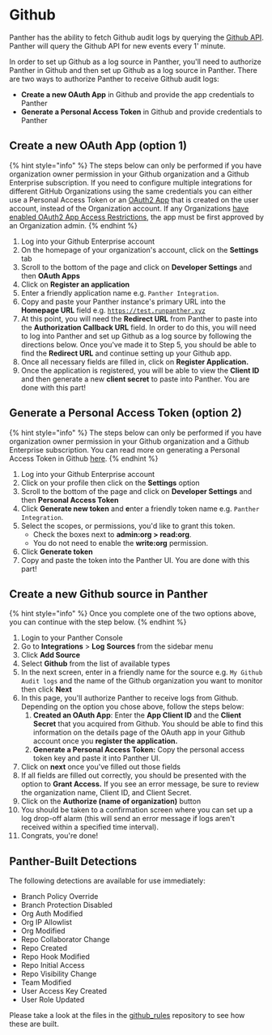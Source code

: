 # Github

Panther has the ability to fetch Github audit logs by querying the [Github API](https://docs.github.com/en/organizations/keeping-your-organization-secure/reviewing-the-audit-log-for-your-organization). Panther will query the Github API for new events every 1' minute.&#x20;

In order to set up Github as a log source in Panther, you'll need to authorize Panther in Github and then set up Github as a log source in Panther. There are two ways to authorize Panther to receive Github audit logs:

* **Create a new OAuth App** in Github and provide the app credentials to Panther
* **Generate a Personal Access Token** in Github and provide credentials to Panther

## Create a new OAuth App (option 1)

{% hint style="info" %}
The steps below can only be performed if you have organization owner permission in your Github organization and a Github Enterprise subscription. If you need to configure multiple integrations for different GitHub Organizations using the same credentials you can either use a Personal Access Token or an [OAuth2 App](https://docs.github.com/en/developers/apps/building-oauth-apps/creating-an-oauth-app) that is created on the user account, instead of the Organization account. If any Organizations [have enabled OAuth2 App Access Restrictions](https://docs.github.com/en/organizations/restricting-access-to-your-organizations-data/enabling-oauth-app-access-restrictions-for-your-organization), the app must be first approved by an Organization admin.
{% endhint %}

1. Log into your Github Enterprise account
2. On the homepage of your organization's account, click on the **Settings** tab
3. Scroll to the bottom of the page and click on **Developer Settings** and then **OAuth Apps**
4. Click on **Register an application**
5. Enter a friendly application name e.g. `Panther Integration`.&#x20;
6. Copy and paste your Panther instance's primary URL into the **Homepage URL** field e.g. [`https://test.runpanther.xyz`](https://snowflake.staging.runpanther.xyz/)
7. At this point, you will need the **Redirect URL** from Panther to paste into the **Authorization Callback URL** field. In order to do this, you will need to log into Panther and set up Github as a log source by following the directions below. Once you've made it to Step 5, you should be able to find the **Redirect URL** and continue setting up your Github app.
8. Once all necessary fields are filled in, click on **Register Application.**
9. Once the application is registered, you will be able to view the **Client ID** and then generate a new **client secret** to paste into Panther. You are done with this part!

## Generate a Personal Access Token (option 2)

{% hint style="info" %}
The steps below can only be performed if you have organization owner permission in your Github organization and a Github Enterprise subscription. You can read more on generating a Personal Access Token in Github [here](https://docs.github.com/en/github/authenticating-to-github/keeping-your-account-and-data-secure/creating-a-personal-access-token).
{% endhint %}

1. Log into your Github Enterprise account
2. Click on your profile then click on the **Settings** option
3. Scroll to the bottom of the page and click on **Developer Settings** and then **Personal Access Token**
4. Click **Generate new token** and **e**nter a friendly token name e.g. `Panther Integration`.&#x20;
5. Select the scopes, or permissions, you'd like to grant this token.&#x20;
   * Check the boxes next to **admin:org > read:org**.&#x20;
   * You do not need to enable the **write:org** permission.
6. Click **Generate token**&#x20;
7. Copy and paste the token into the Panther UI. You are done with this part!

## Create a new Github source in Panther

{% hint style="info" %}
Once you complete one of the two options above, you can continue with the step below.
{% endhint %}

1. Login to your Panther Console
2. Go to **Integrations** > **Log** **Sources** from the sidebar menu
3. Click **Add Source**
4. Select **Github** from the list of available types
5. In the next screen, enter in a friendly name for the source e.g. `My Github Audit logs` and the name of the Github organization you want to monitor then click **Next**
6. In this page, you'll authorize Panther to receive logs from Github. Depending on the option you chose above, follow the steps below:
   1. **Created an OAuth App**: Enter the **App Client ID** and the **Client Secret** that you acquired from Github. You should be able to find this information on the details page of the OAuth app in your Github account once you **register the application.**
   2. **Generate a Personal Access Token:** Copy the personal access token key and paste it into Panther UI.
7. Click on **next** once you've filled out those fields
8. If all fields are filled out correctly, you should be presented with the option to **Grant Access.** If you see an error message, be sure to review the organization name, Client ID, and Client Secret.&#x20;
9. Click on the **Authorize (name of organization)** button
10. You should be taken to a confirmation screen where you can set up a log drop-off alarm (this will send an error message if logs aren't received within a specified time interval).
11. Congrats, you're done!

## Panther-Built Detections

The following detections are available for use immediately:&#x20;

* Branch Policy Override
* Branch Protection Disabled
* Org Auth Modified
* Org IP Allowlist
* Org Modified
* Repo Collaborator Change
* Repo Created
* Repo Hook Modified
* Repo Initial Access
* Repo Visibility Change
* Team Modified
* User Access Key Created
* User Role Updated

Please take a look at the files in the [github\_rules](https://github.com/panther-labs/panther-analysis/tree/master/github\_rules) repository to see how these are built.&#x20;

